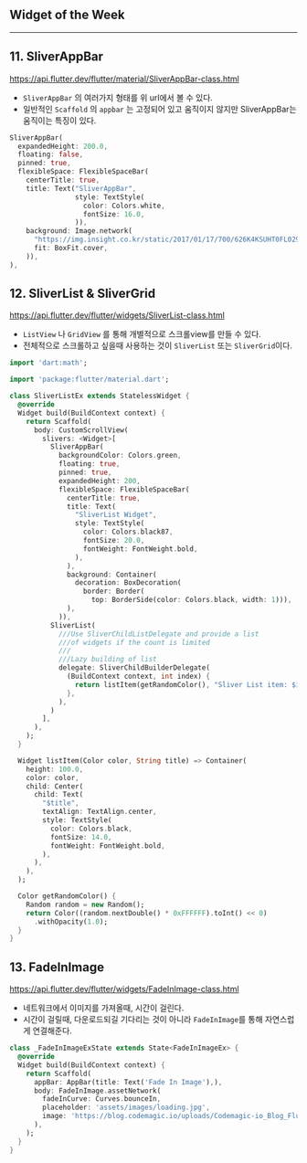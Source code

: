 ## Widget of the Week

---

## 11. SliverAppBar

https://api.flutter.dev/flutter/material/SliverAppBar-class.html

- `SliverAppBar` 의 여러가지 형태를 위 url에서 볼 수 있다.
- 일반적인 `Scaffold` 의 `appbar` 는 고정되어 있고 움직이지 않지만 SliverAppBar는 움직이는 특징이 있다.

```dart
SliverAppBar(
  expandedHeight: 200.0,
  floating: false,
  pinned: true,
  flexibleSpace: FlexibleSpaceBar(
    centerTitle: true,
    title: Text("SliverAppBar",
                style: TextStyle(
                  color: Colors.white,
                  fontSize: 16.0,
                )),
    background: Image.network(
      "https://img.insight.co.kr/static/2017/01/17/700/626K4KSUHT0FL029P107.jpg",
      fit: BoxFit.cover,
    )),
),
```

## 12. SliverList & SliverGrid

https://api.flutter.dev/flutter/widgets/SliverList-class.html

- `ListView` 나 `GridView` 를 통해 개별적으로 스크롤view를 만들 수 있다.
- 전체적으로 스크롤하고 싶을때 사용하는 것이 `SliverList` 또는 `SliverGrid`이다.

```dart
import 'dart:math';

import 'package:flutter/material.dart';

class SliverListEx extends StatelessWidget {
  @override
  Widget build(BuildContext context) {
    return Scaffold(
      body: CustomScrollView(
        slivers: <Widget>[
          SliverAppBar(
            backgroundColor: Colors.green,
            floating: true,
            pinned: true,
            expandedHeight: 200,
            flexibleSpace: FlexibleSpaceBar(
              centerTitle: true,
              title: Text(
                "SliverList Widget",
                style: TextStyle(
                  color: Colors.black87,
                  fontSize: 20.0,
                  fontWeight: FontWeight.bold,
                ),
              ),
              background: Container(
                decoration: BoxDecoration(
                  border: Border(
                    top: BorderSide(color: Colors.black, width: 1))),
              ),
            )),
          SliverList(
            ///Use SliverChildListDelegate and provide a list
            ///of widgets if the count is limited
            ///
            ///Lazy building of list
            delegate: SliverChildBuilderDelegate(
              (BuildContext context, int index) {
                return listItem(getRandomColor(), "Sliver List item: $index");
              },
            ),
          )
        ],
      ),
    );
  }

  Widget listItem(Color color, String title) => Container(
    height: 100.0,
    color: color,
    child: Center(
      child: Text(
        "$title",
        textAlign: TextAlign.center,
        style: TextStyle(
          color: Colors.black,
          fontSize: 14.0,
          fontWeight: FontWeight.bold,
        ),
      ),
    ),
  );

  Color getRandomColor() {
    Random random = new Random();
    return Color((random.nextDouble() * 0xFFFFFF).toInt() << 0)
      .withOpacity(1.0);
  }
}

```



## 13. FadeInImage

https://api.flutter.dev/flutter/widgets/FadeInImage-class.html

- 네트워크에서 이미지를 가져올때, 시간이 걸린다.
- 시간이 걸릴때, 다운로드되길 기다리는 것이 아니라 `FadeInImage`를 통해 자연스럽게 연결해준다.

```dart
class _FadeInImageExState extends State<FadeInImageEx> {
  @override
  Widget build(BuildContext context) {
    return Scaffold(
      appBar: AppBar(title: Text('Fade In Image'),),
      body: FadeInImage.assetNetwork(
        fadeInCurve: Curves.bounceIn,
        placeholder: 'assets/images/loading.jpg',
        image: 'https://blog.codemagic.io/uploads/Codemagic-io_Blog_Flutter-Versus-Other-Mobile-Development-Frameworks_2.png',
      ),
    );
  }
}
```

